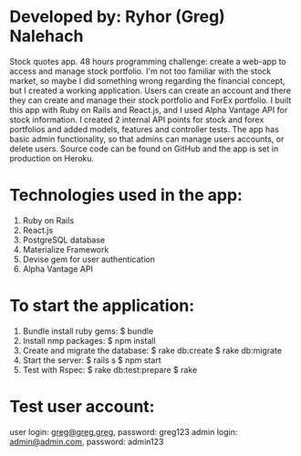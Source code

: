 # Developed by: Ryhor (Greg) Nalehach
Stock quotes app. 48 hours programming challenge: create a web-app to access and manage stock portfolio. I'm not too familiar with the stock market, so maybe I did something wrong regarding the financial concept, but I created a working application. Users can create an account and there they can create and manage their stock portfolio and ForEx portfolio. I built this app with Ruby on Rails and React.js, and I used Alpha Vantage API for stock information. I created 2 internal API points for stock and forex portfolios and added models, features and controller tests. The app has basic admin functionality, so that admins can manage users accounts, or delete users.
Source code can be found on GitHub and the app is set in production on Heroku.

# Technologies used in the app:
  1. Ruby on Rails
  2. React.js
  3. PostgreSQL database
  4. Materialize Framework
  5. Devise gem for user authentication
  6. Alpha Vantage API

# To start the application:
  1. Bundle install ruby gems:
    $ bundle
  2. Install nmp packages:
    $ npm install
  3. Create and migrate the database:
    $ rake db:create
    $ rake db:migrate
  4. Start the server:
    $ rails s
    $ npm start
  5. Test with Rspec:
    $ rake db:test:prepare
    $ rake

# Test user account:
user login: greg@greg.greg, password: greg123
admin login: admin@admin.com, password: admin123
